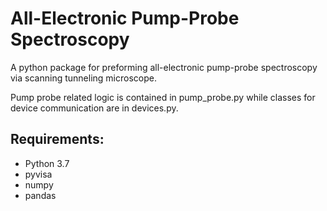 # All-Electronic Pump-Probe Spectroscopy
A python package for preforming all-electronic pump-probe spectroscopy via scanning tunneling microscope.

Pump probe related logic is contained in pump_probe.py while classes for device communication are in devices.py.

## Requirements:
- Python 3.7
- pyvisa
- numpy
- pandas